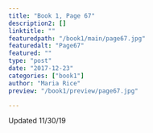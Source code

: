 ```yaml
---
title: "Book 1, Page 67"
description2: []
linktitle: ""
featuredpath: "/book1/main/page67.jpg"
featuredalt: "Page67"
featured: ""
type: "post"
date: "2017-12-23"
categories: ["book1"]
author: "Maria Rice"
preview: "/book1/preview/page67.jpg"

---
```


Updated 11/30/19
